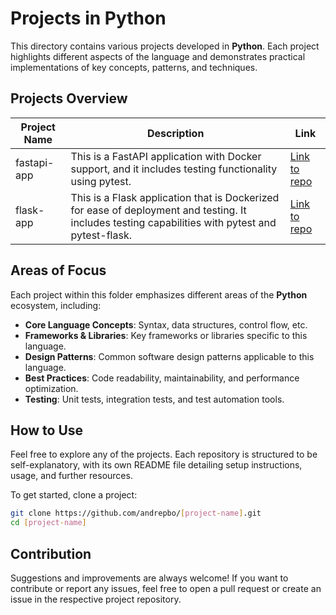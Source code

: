 # Projects in Python

This directory contains various projects developed in **Python**. Each project highlights different aspects of the language and demonstrates practical implementations of key concepts, patterns, and techniques.

## Projects Overview

| Project Name  | Description | Link |
| ------------- | ----------- | ---- |
| fastapi-app   | This is a FastAPI application with Docker support, and it includes testing functionality using pytest. | [Link to repo](https://github.com/andrepbo/fastapi-app.git) |
| flask-app     | This is a Flask application that is Dockerized for ease of deployment and testing. It includes testing capabilities with pytest and pytest-flask. | [Link to repo](https://github.com/andrepbo/flask-app.git) |

## Areas of Focus

Each project within this folder emphasizes different areas of the **Python** ecosystem, including:

- **Core Language Concepts**: Syntax, data structures, control flow, etc.
- **Frameworks & Libraries**: Key frameworks or libraries specific to this language.
- **Design Patterns**: Common software design patterns applicable to this language.
- **Best Practices**: Code readability, maintainability, and performance optimization.
- **Testing**: Unit tests, integration tests, and test automation tools.

## How to Use

Feel free to explore any of the projects. Each repository is structured to be self-explanatory, with its own README file detailing setup instructions, usage, and further resources.

To get started, clone a project:

```bash
git clone https://github.com/andrepbo/[project-name].git
cd [project-name]
```

## Contribution

Suggestions and improvements are always welcome! If you want to contribute or report any issues, feel free to open a pull request or create an issue in the respective project repository.